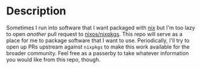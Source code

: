 # Description

Sometimes I run into software that I want packaged with
[nix](https://nixos.org) but I'm too lazy to open _another_ pull request to
[nixos/nixpkgs](https://github.com/nixos/nixpkgs). This repo will serve as a
place for me to package software that I want to use. Periodically, I'll try to
open up PRs upstream against `nixpkgs` to make this work available for the
broader community. Feel free as a passerby to take whatever information you
would like from this repo, though.
